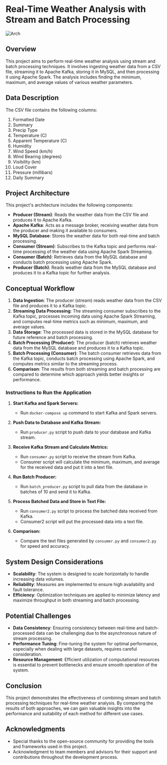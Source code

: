 # Real-Time Weather Analysis with Stream and Batch Processing



![Arch](https://github.com/Sakthe-Balan/WeatherAnalysis_Spark/assets/103580234/229ec5dd-7769-4176-b22f-07ab022f93ed)


## Overview

This project aims to perform real-time weather analysis using stream and batch processing techniques. It involves ingesting weather data from a CSV file, streaming it to Apache Kafka, storing it in MySQL, and then processing it using Apache Spark. The analysis includes finding the minimum, maximum, and average values of various weather parameters.

## Data Description

The CSV file contains the following columns:

1. Formatted Date
2. Summary
3. Precip Type
4. Temperature (C)
5. Apparent Temperature (C)
6. Humidity
7. Wind Speed (km/h)
8. Wind Bearing (degrees)
9. Visibility (km)
10. Loud Cover
11. Pressure (millibars)
12. Daily Summary

## Project Architecture

This project's architecture includes the following components:

- **Producer (Stream)**: Reads the weather data from the CSV file and produces it to Apache Kafka.
- **Apache Kafka**: Acts as a message broker, receiving weather data from the producer and making it available to consumers.
- **MySQL Database**: Stores the weather data for both real-time and batch processing.
- **Consumer (Stream)**: Subscribes to the Kafka topic and performs real-time processing of the weather data using Apache Spark Streaming.
- **Consumer (Batch)**: Retrieves data from the MySQL database and conducts batch processing using Apache Spark.
- **Producer (Batch)**: Reads weather data from the MySQL database and produces it to a Kafka topic for further analysis.

## Conceptual Workflow

1. **Data Ingestion**: The producer (stream) reads weather data from the CSV file and produces it to a Kafka topic.
2. **Streaming Data Processing**: The streaming consumer subscribes to the Kafka topic, processes incoming data using Apache Spark Streaming, and computes real-time metrics such as minimum, maximum, and average values.
3. **Data Storage**: The processed data is stored in the MySQL database for future reference and batch processing.
4. **Batch Processing (Producer)**: The producer (batch) retrieves weather data from the MySQL database and produces it to a Kafka topic.
5. **Batch Processing (Consumer)**: The batch consumer retrieves data from the Kafka topic, conducts batch processing using Apache Spark, and computes metrics similar to the streaming process.
6. **Comparison**: The results from both streaming and batch processing are compared to determine which approach yields better insights or performance.

### Instructions to Run the Application

1. **Start Kafka and Spark Servers:**
   - Run `docker-compose up` command to start Kafka and Spark servers.

2. **Push Data to Database and Kafka Stream:**
   - Run `producer.py` script to push data to your database and Kafka stream.

3. **Receive Kafka Stream and Calculate Metrics:**
   - Run `consumer.py` script to receive the stream from Kafka.
   - Consumer script will calculate the minimum, maximum, and average for the received data and put it into a text file.

4. **Run Batch Producer:**
   - Run `batch_producer.py` script to pull data from the database in batches of 10 and send it to Kafka.

5. **Process Batched Data and Store in Text File:**
   - Run `consumer2.py` script to process the batched data received from Kafka.
   - Consumer2 script will put the processed data into a text file.

6. **Comparison:**
   - Compare the text files generated by `consumer.py` and `consumer2.py` for speed and accuracy.



## System Design Considerations

- **Scalability**: The system is designed to scale horizontally to handle increasing data volumes.
- **Reliability**: Measures are implemented to ensure high availability and fault tolerance.
- **Efficiency**: Optimization techniques are applied to minimize latency and maximize throughput in both streaming and batch processing.

## Potential Challenges

- **Data Consistency**: Ensuring consistency between real-time and batch-processed data can be challenging due to the asynchronous nature of stream processing.
- **Performance Tuning**: Fine-tuning the system for optimal performance, especially when dealing with large datasets, requires careful consideration.
- **Resource Management**: Efficient utilization of computational resources is essential to prevent bottlenecks and ensure smooth operation of the system.

## Conclusion

This project demonstrates the effectiveness of combining stream and batch processing techniques for real-time weather analysis. By comparing the results of both approaches, we can gain valuable insights into the performance and suitability of each method for different use cases.

## Acknowledgments

- Special thanks to the open-source community for providing the tools and frameworks used in this project.
- Acknowledgment to team members and advisors for their support and contributions throughout the development process.
